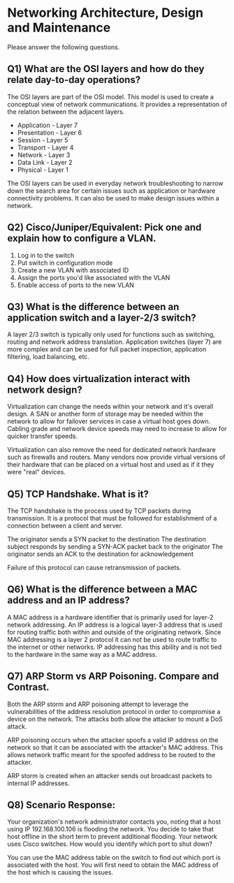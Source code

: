 Networking Architecture, Design and Maintenance
================================================

Please answer the following questions.

Q1) What are the OSI layers and how do they relate day-to-day operations?
-------------------------------------------------------------------------
The OSI layers are part of the OSI model. This model is used to create a conceptual view of network communications. It provides a representation of the relation between the adjacent layers.
* Application    - Layer 7
* Presentation   - Layer 6
* Session        - Layer 5
* Transport      - Layer 4
* Network        - Layer 3
* Data Link      - Layer 2
* Physical       - Layer 1

The OSI layers can be used in everyday network troubleshooting to narrow down the search area for certain issues such as application or hardware connectivity problems. It can also be used to make design issues within a network.

Q2) Cisco/Juniper/Equivalent: Pick one and explain how to configure a VLAN.
---------------------------------------------------------------------------
1. Log in to the switch
2. Put switch in configuration mode
3. Create a new VLAN with associated ID
4. Assign the ports you'd like associated with the VLAN
5. Enable access of ports to the new VLAN

Q3) What is the difference between an application switch and a layer-2/3 switch?
--------------------------------------------------------------------------------
A layer 2/3 switch is typically only used for functions such as switching, routing and network address translation. Application switches (layer 7) are more complex and can be used for full packet inspection, application filtering, load balancing, etc. 

Q4) How does virtualization interact with network design?
---------------------------------------------------------
Virtualization can change the needs within your network and it's overall design. A SAN or another form of storage may be needed within the network to allow for failover services in case a virtual host goes down. Cabling grade and network device speeds may need to increase to allow for quicker transfer speeds. 

Virtualization can also remove the need for dedicated network hardware such as firewalls and routers. Many vendors now provide virtual versions of their hardware that can be placed on a virtual host and used as if it they were "real" devices.


Q5) TCP Handshake. What is it?
------------------------------
The TCP handshake is the process used by TCP packets during transmission. It is a protocol that must be followed for establishment of a connection between a client and server. 

The originator sends a SYN packet to the destination
The destination subject responds by sending a SYN-ACK packet back to the originator
The originator sends an ACK to the destination for acknowledgement

Failure of this protocol can cause retransmission of packets.

Q6) What is the difference between a MAC address and an IP address?
-------------------------------------------------------------------
A MAC address is a hardware identifier that is primarily used for layer-2 network addressing. An IP address is a logical layer-3 address that is used for routing traffic both within and outside of the originating network. Since MAC addressing is a layer 2 protocol it can not be used to route traffic to the internet or other networks. IP addressing has this ability and is not tied to the hardware in the same way as a MAC address.

Q7) ARP Storm vs ARP Poisoning. Compare and Contrast.
-----------------------------------------------------
Both the ARP storm and ARP poisoning attempt to leverage the vulnerabilities of the address resolution protocol in order to compromise a device on the network. The attacks both allow the attacker to mount a DoS attack.

ARP poisoning occurs when the attacker spoofs a valid IP address on the network so that it can be associated with the attacker's MAC address. This allows network traffic meant for the spoofed address to be routed to the attacker. 

ARP storm is created when an attacker sends out broadcast packets to internal IP addresses.


Q8) Scenario Response:
----------------------
Your organization's network administrator contacts you, noting that a host using IP 192.168.100.106 is flooding the network.  You decide to take that host offline in the short term to prevent additional flooding.  Your network uses Cisco switches.  How would you identify which port to shut down?

You can use the MAC address table on the switch to find out which port is associated with the host. You will first need to obtain the MAC address of the host which is causing the issues.


